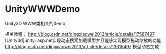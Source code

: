 # UnityWWWDemo
Unity3D WWW类相关的Demo

相关教程：
http://blog.csdn.net/dingxiaowei2013/article/details/17587497  [Unity3d]unity+asp.net实现动态搜索加载模型并且能够实现模型拖动缩放的功能 
http://blog.csdn.net/dingxiaowei2013/article/details/13615497  模型动态加载